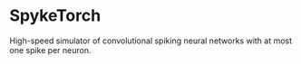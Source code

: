 # SpykeTorch
High-speed simulator of convolutional spiking neural networks with at most one spike per neuron.
